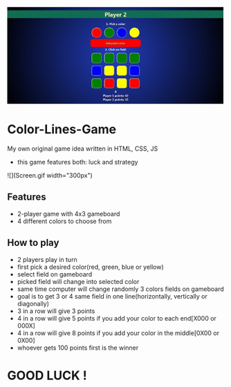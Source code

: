 <img src="Screenshot.jpg" width="500px">

# Color-Lines-Game
My own original game idea written in HTML, CSS, JS
* this game features both: luck and strategy

![](Screen.gif width="300px")

## Features
* 2-player game with 4x3 gameboard
* 4 different colors to choose from

## How to play
* 2 players play in turn
* first pick a desired color(red, green, blue or yellow)
* select field on gameboard
* picked field will change into selected color
* same time computer will change randomly 3 colors fields on gameboard
* goal is to get 3 or 4 same field in one line(horizontally, vertically or diagonally)
* 3 in a row will give 3 points
* 4 in a row will give 5 points if you add your color to each end[X000 or 000X]
* 4 in a row will give 8 points if you add your color in the middle[0X00 or 0X00]
* whoever gets 100 points first is the winner

# GOOD LUCK !
